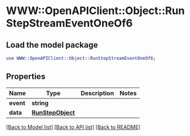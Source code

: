 # WWW::OpenAPIClient::Object::RunStepStreamEventOneOf6

## Load the model package
```perl
use WWW::OpenAPIClient::Object::RunStepStreamEventOneOf6;
```

## Properties
Name | Type | Description | Notes
------------ | ------------- | ------------- | -------------
**event** | **string** |  | 
**data** | [**RunStepObject**](RunStepObject.md) |  | 

[[Back to Model list]](../README.md#documentation-for-models) [[Back to API list]](../README.md#documentation-for-api-endpoints) [[Back to README]](../README.md)


